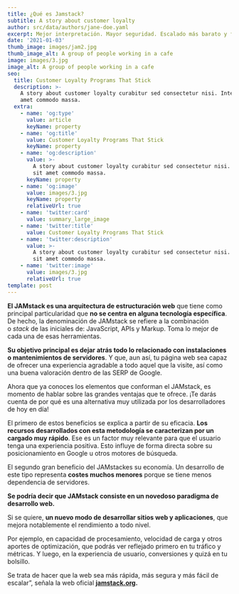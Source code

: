 ```yaml
---
title: ¿Qué es Jamstack?
subtitle: A story about customer loyalty
author: src/data/authors/jane-doe.yaml
excerpt: Mejor interpretación. Mayor seguridad. Escalado más barato y fácil.
date: '2021-01-03'
thumb_image: images/jam2.jpg
thumb_image_alt: A group of people working in a cafe
image: images/3.jpg
image_alt: A group of people working in a cafe
seo:
  title: Customer Loyalty Programs That Stick
  description: >-
    A story about customer loyalty curabitur sed consectetur nisi. Integer sit
    amet commodo massa.
  extra:
    - name: 'og:type'
      value: article
      keyName: property
    - name: 'og:title'
      value: Customer Loyalty Programs That Stick
      keyName: property
    - name: 'og:description'
      value: >-
        A story about customer loyalty curabitur sed consectetur nisi. Integer
        sit amet commodo massa.
      keyName: property
    - name: 'og:image'
      value: images/3.jpg
      keyName: property
      relativeUrl: true
    - name: 'twitter:card'
      value: summary_large_image
    - name: 'twitter:title'
      value: Customer Loyalty Programs That Stick
    - name: 'twitter:description'
      value: >-
        A story about customer loyalty curabitur sed consectetur nisi. Integer
        sit amet commodo massa.
    - name: 'twitter:image'
      value: images/3.jpg
      relativeUrl: true
template: post
---
```

**El JAMstack es una arquitectura de estructuración web** que tiene como principal particularidad que **no se centra en alguna tecnología específica**. De hecho, la denominación de JAMstack se refiere a la combinación o *stack* de las iniciales de: JavaScript, APIs y Markup. Toma lo mejor de cada una de esas herramientas.

**Su objetivo principal es dejar atrás todo lo relacionado con instalaciones o mantenimientos de servidores**. Y que, aun así, tu página web sea capaz de ofrecer una experiencia agradable a todo aquel que la visite, así como una buena valoración dentro de las SERP de Google.

Ahora que ya conoces los elementos que conforman el JAMstack, es momento de hablar sobre las grandes ventajas que te ofrece. ¡Te darás cuenta de por qué es una alternativa muy utilizada por los desarrolladores de hoy en día!

El primero de estos beneficios se explica a partir de su eficacia. **Los recursos desarrollados con esta metodología se caracterizan por un cargado muy rápido**. Ese es un factor muy relevante para que el usuario tenga una experiencia positiva. Esto influye de forma directa sobre su posicionamiento en Google u otros motores de búsqueda.

El segundo gran beneficio del JAMstackes su economía. Un desarrollo de este tipo representa **costes muchos menores** porque se tiene menos dependencia de servidores.

**Se podría decir que JAMstack consiste en un novedoso paradigma de desarrollo web.**

Si se quiere, **un nuevo modo de desarrollar sitios web y aplicaciones**, que mejora notablemente el rendimiento a todo nivel.

Por ejemplo, en capacidad de procesamiento, velocidad de carga y otros aportes de optimización, que podrás ver reflejado primero en tu tráfico y métricas. Y luego, en la experiencia de usuario, conversiones y quizá en tu bolsillo.

Se trata de hacer que la web sea más rápida, más segura y más fácil de escalar”, señala la web oficial [**jamstack.org**](jamstack.org)**.**

